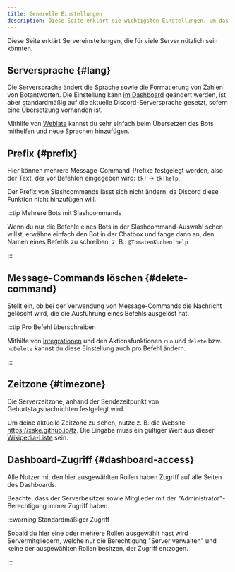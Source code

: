 ```yaml
---
title: Generelle Einstellungen
description: Diese Seite erklärt die wichtigsten Einstellungen, um das Verhalten des Discord-Bots anzupassen.
---
```


Diese Seite erklärt Servereinstellungen, die für viele Server nützlich sein könnten.

## Serversprache {#lang}

Die Serversprache ändert die Sprache sowie die Formatierung von Zahlen von Botantworten.
Die Einstellung kann [im Dashboard](https://tomatenkuchen.com/dashboard/settings#lang) geändert werden, ist aber standardmäßig auf die aktuelle Discord-Serversprache gesetzt, sofern eine Übersetzung vorhanden ist.

Mithilfe von [Weblate](/weblate) kannst du sehr einfach beim Übersetzen des Bots mithelfen und neue Sprachen hinzufügen.

## Prefix {#prefix}

Hier können mehrere Message-Command-Prefixe festgelegt werden, also der Text, der vor Befehlen eingegeben wird: `tk!` -> `tk!help`.

Der Prefix von Slashcommands lässt sich nicht ändern, da Discord diese Funktion nicht hinzufügen will.

:::tip Mehrere Bots mit Slashcommands

Wenn du nur die Befehle eines Bots in der Slashcommand-Auswahl sehen willst, erwähne einfach den Bot in der Chatbox und fange dann an, den Namen eines Befehls zu schreiben, z. B.: `@TomatenKuchen help`

:::

## Message-Commands löschen {#delete-command}

Stellt ein, ob bei der Verwendung von Message-Commands die Nachricht gelöscht wird, die die Ausführung eines Befehls ausgelöst hat.

:::tip Pro Befehl überschreiben

Mithilfe von [Integrationen](/integrations) und den Aktionsfunktionen `run` und `delete` bzw. `noDelete` kannst du diese Einstellung auch pro Befehl ändern.

:::

## Zeitzone {#timezone}

Die Serverzeitzone, anhand der Sendezeitpunkt von Geburtstagsnachrichten festgelegt wird.

Um deine aktuelle Zeitzone zu sehen, nutze z. B. die Website https://xske.github.io/tz.
Die Eingabe muss ein gültiger Wert aus dieser [Wikipedia-Liste](https://en.wikipedia.org/wiki/List_of_tz_database_time_zones) sein.

## Dashboard-Zugriff {#dashboard-access}

Alle Nutzer mit den hier ausgewählten Rollen haben Zugriff auf alle Seiten des Dashboards.

Beachte, dass der Serverbesitzer sowie Mitglieder mit der "Administrator"-Berechtigung immer Zugriff haben.

:::warning Standardmäßiger Zugriff

Sobald du hier eine oder mehrere Rollen ausgewählt hast wird Servermitgliedern, welche nur die Berechtigung "Server verwalten" und keine der ausgewählten Rollen besitzen, der Zugriff entzogen.

:::
